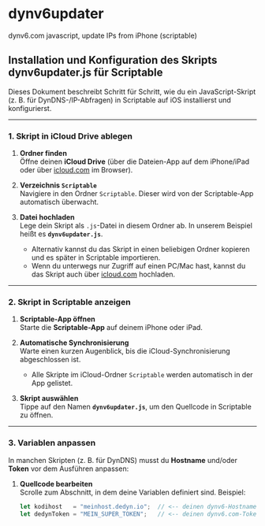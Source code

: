 # dynv6updater
dynv6.com javascript, update IPs from iPhone (scriptable)

## Installation und Konfiguration des Skripts **dynv6updater.js** für Scriptable

Dieses Dokument beschreibt Schritt für Schritt, wie du ein JavaScript-Skript (z. B. für DynDNS-/IP-Abfragen) in Scriptable auf iOS installierst und konfigurierst.

---

### 1. Skript in iCloud Drive ablegen

1. **Ordner finden**  
   Öffne deinen **iCloud Drive** (über die Dateien-App auf dem iPhone/iPad oder über [icloud.com](https://icloud.com) im Browser).

2. **Verzeichnis `Scriptable`**  
   Navigiere in den Ordner `Scriptable`. Dieser wird von der Scriptable-App automatisch überwacht.

3. **Datei hochladen**  
   Lege dein Skript als `.js`-Datei in diesem Ordner ab. In unserem Beispiel heißt es **`dynv6updater.js`**.  
   - Alternativ kannst du das Skript in einen beliebigen Ordner kopieren und es später in Scriptable importieren.  
   - Wenn du unterwegs nur Zugriff auf einen PC/Mac hast, kannst du das Skript auch über [icloud.com](https://icloud.com) hochladen.

---

### 2. Skript in Scriptable anzeigen

1. **Scriptable-App öffnen**  
   Starte die **Scriptable-App** auf deinem iPhone oder iPad.

2. **Automatische Synchronisierung**  
   Warte einen kurzen Augenblick, bis die iCloud-Synchronisierung abgeschlossen ist.  
   - Alle Skripte im iCloud-Ordner `Scriptable` werden automatisch in der App gelistet.

3. **Skript auswählen**  
   Tippe auf den Namen **`dynv6updater.js`**, um den Quellcode in Scriptable zu öffnen.

---

### 3. Variablen anpassen

In manchen Skripten (z. B. für DynDNS) musst du **Hostname** und/oder **Token** vor dem Ausführen anpassen:

1. **Quellcode bearbeiten**  
   Scrolle zum Abschnitt, in dem deine Variablen definiert sind. Beispiel:
   ```js
   let kodihost   = "meinhost.dedyn.io";  // <-- deinen dynv6-Hostnamen hier eintragen
   let dedynToken = "MEIN_SUPER_TOKEN";   // <-- deinen dynv6.com-Token hier einfügen
